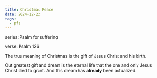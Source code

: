 ```yaml
---
title: Christmas Peace
date: 2024-12-22
tags:
  - pfs
---
```

series: Psalm for suffering

verse: Psalm 126

The true meaning of Christmas is the gift of Jesus Christ and his birth.

Out greatest gift and dream is the eternal life that the one and only Jesus Christ died to grant. And this dream has **already** been actualized. 



